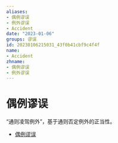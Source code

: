 ```yaml
---
aliases:
- 偶例谬误
- 例外谬误
- Accident
date: "2023-01-06"
groups: 谬误
id: 20230106215031_43f0b41cbf9c4f4f
name:
- Accident
zhname:
- 偶例谬误
- 例外谬误
---
```


# 偶例谬误

“通则凌驾例外”，基于通则否定例外的正当性。

* [偶例谬误](https://zh.wikipedia.org/wiki/%E5%81%B6%E4%BE%8B%E8%AC%AC%E8%AA%A4)
